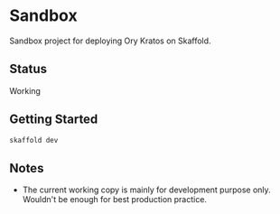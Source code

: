 # Sandbox

Sandbox project for deploying Ory Kratos on Skaffold.

## Status

Working

## Getting Started

```bash
skaffold dev
```

## Notes

- The current working copy is mainly for development purpose only. Wouldn't be
  enough for best production practice.
